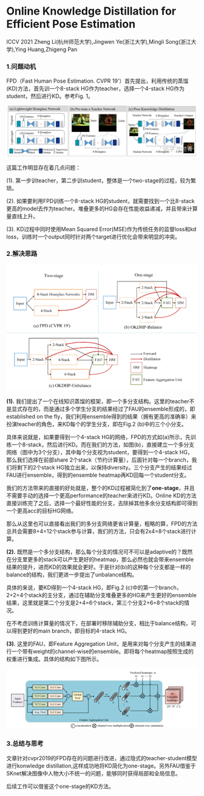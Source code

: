 # Online Knowledge Distillation for Efficient Pose Estimation

ICCV 2021  Zheng Li(杭州师范大学),Jingwen Ye(浙江大学),Mingli Song(浙江大学),Ying Huang,Zhigeng Pan

### 1.问题动机

FPD（Fast Human Pose Estimation. CVPR 19'）首先提出，利用传统的蒸馏(KD)方法，首先训一个8-stack HG作为teacher，选择一个4-stack HG作为student，然后进行KD。参考Fig. 1。

![img](https://github.com/dongdong2061/paper_summary/blob/master/image/v2-8a2ccaf739bf3a7f986d35ff12e63d05_r.jpg)

这篇工作明显存在着几点问题：

(1). 第一步训teacher，第二步训student，整体是一个two-stage的过程，较为繁琐。

(2). 如果要利用FPD训练一个8-stack HG的student，就需要找到一个比8-stack更高的model去作为teacher。堆叠更多的HG会存在性能收益递减，并且带来计算量直线上升。

(3). KD过程中同时使用Mean Squared Error(MSE)作为传统任务的监督loss和kd loss，训练时一个output同时针对两个target进行优化会带来明显的冲突。



### 2.解决思路

![image-20230303102550981](https://github.com/dongdong2061/paper_summary/blob/master/image/image-20230303102550981.png)

**(1).** 我们提出了一个在线知识蒸馏的框架，即一个多分支结构。这里的teacher不是显式存在的，而是通过多个学生分支的结果经过了FAU的ensemble形成的，即established on the fly，我们利用ensemble得到的结果（拥有更高的准确率）来扮演teacher的角色，来KD每个的学生分支，即在Fig.2 (b)中的三个小分支。

具体来说就是，如果要得到一个4-stack HG的网络，FPD的方式如(a)所示，先训练一个8-stack，然后进行KD。而在我们的方法，如图(b)，直接建立一个多分支网络（图中为3个分支），其中每个分支视为student，要得到一个4-stack HG，那么我们选择在前部share 2个stack（节约计算量），后面针对每一个branch，我们将剩下的2个stack HG独立出来，以保持diversity。三个分支产生的结果经过FAU进行ensemble，得到的ensemble heatmap再KD回每一个student分支。

我们的方法带来的直接的好处就是，整个的KD过程被简化到了**one-stage**，并且不需要手动的选择一个更高performance的teacher来进行KD。Online KD的方法直接训练完了之后，选择一个最好性能的分支，去除掉其他多余分支结构即可得到一个更高acc的目标HG网络。

那么从这里也可以直接看出我们的多分支网络更省计算量，粗略的算，FPD的方法总共会需要8+4=12个stack参与计算，我们的方法，只会有2x4=8个stack进行计算。

**(2).** 既然是一个多分支结构，那么每个分支的情况可不可以是adaptive的？既然在分支里更多的stack可以产生更好的heatmap，那么必然也就会带来ensemble结果的提升，进而KD的效果就会更好。于是针对(b)的这种每个分支都是一样的balance的结构，我们更进一步提出了unbalance结构。

具体的来说，要KD得到一个4-stack HG，即Fig.2 (c)中的第一个branch，2+2=4个stack的主分支，通过在辅助分支堆叠更多的HG来产生更好的ensemble结果，这里就是第二个分支是2+4=6个stack，第三个分支2+6=8个stack的情况。

在不考虑训练计算量的情况下，在部署时移除辅助分支，相比于balance结构，可以得到更好的main branch，即目标的4-stack HG。

**(3).** 这里的FAU，即Feature Aggregation Unit，是用来对每个分支产生的结果进行一个带有weight的channel-wise的ensemble。即将每个heatmap按照生成的权重进行集成。具体的结构如下图所示。

![image-20230303102853922](https://github.com/dongdong2061/paper_summary/blob/master/image/image-20230303102853922.png)

### 3.总结与思考

文章针对cvpr2019的FPD存在的问题进行改进，通过隐式的teacher-student模型进行konwledge distillation,这样成功地将KD简化为one-stage。另外FAU借鉴于SKnet解决图像中人物大小不统一的问题，能够同时获得局部和全局信息。

后续工作可以借鉴这个one-stage的KD方法。
